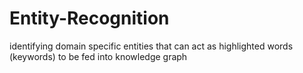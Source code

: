 # Entity-Recognition
identifying domain specific entities that can act as highlighted words (keywords) to be fed into knowledge graph
